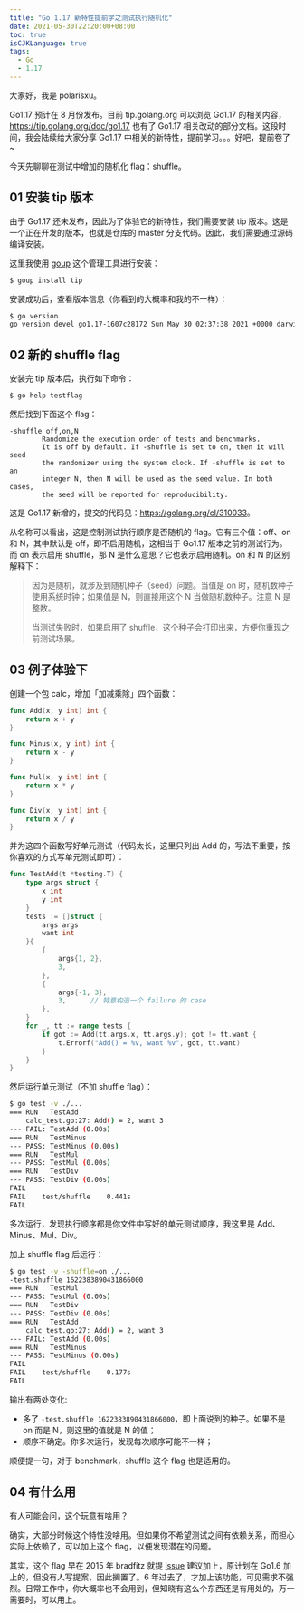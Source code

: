 ```yaml
---
title: "Go 1.17 新特性提前学之测试执行随机化"
date: 2021-05-30T22:20:00+08:00
toc: true
isCJKLanguage: true
tags: 
  - Go
  - 1.17
---
```


大家好，我是 polarisxu。

Go1.17 预计在 8 月份发布。目前 tip.golang.org 可以浏览 Go1.17 的相关内容，<https://tip.golang.org/doc/go1.17> 也有了 Go1.17 相关改动的部分文档。这段时间，我会陆续给大家分享 Go1.17 中相关的新特性，提前学习。。。好吧，提前卷了~

今天先聊聊在测试中增加的随机化 flag：shuffle。

## 01 安装 tip 版本

由于 Go1.17 还未发布，因此为了体验它的新特性，我们需要安装 tip 版本。这是一个正在开发的版本，也就是仓库的 master 分支代码。因此，我们需要通过源码编译安装。

这里我使用 [goup](https://mp.weixin.qq.com/s/yTblk9Js1Zcq5aWVcYGjOA) 这个管理工具进行安装：

```bash
$ goup install tip
```

安装成功后，查看版本信息（你看到的大概率和我的不一样）：

```bash
$ go version
go version devel go1.17-1607c28172 Sun May 30 02:37:38 2021 +0000 darwin/amd64
```

## 02 新的 shuffle flag

安装完 tip 版本后，执行如下命令：

```bash
$ go help testflag
```

然后找到下面这个 flag：

```text
-shuffle off,on,N
		Randomize the execution order of tests and benchmarks.
		It is off by default. If -shuffle is set to on, then it will seed
		the randomizer using the system clock. If -shuffle is set to an
		integer N, then N will be used as the seed value. In both cases,
		the seed will be reported for reproducibility.
```

这是 Go1.17 新增的，提交的代码见：<https://golang.org/cl/310033>。

从名称可以看出，这是控制测试执行顺序是否随机的 flag。它有三个值：off、on 和 N，其中默认是 off，即不启用随机，这相当于 Go1.17 版本之前的测试行为。而 on 表示启用 shuffle，那 N 是什么意思？它也表示启用随机。on 和 N 的区别解释下：

> 因为是随机，就涉及到随机种子（seed）问题。当值是 on 时，随机数种子使用系统时钟；如果值是 N，则直接用这个 N 当做随机数种子。注意 N 是整数。
>
> 当测试失败时，如果启用了 shuffle，这个种子会打印出来，方便你重现之前测试场景。

## 03 例子体验下

创建一个包 calc，增加「加减乘除」四个函数：

```go
func Add(x, y int) int {
	return x + y
}

func Minus(x, y int) int {
	return x - y
}

func Mul(x, y int) int {
	return x * y
}

func Div(x, y int) int {
	return x / y
}
```

并为这四个函数写好单元测试（代码太长，这里只列出 Add 的，写法不重要，按你喜欢的方式写单元测试即可）：

```go
func TestAdd(t *testing.T) {
	type args struct {
		x int
		y int
	}
	tests := []struct {
		args args
		want int
	}{
		{
			args{1, 2},
			3,
		},
		{
			args{-1, 3},
			3,		// 特意构造一个 failure 的 case
		},
	}
	for _, tt := range tests {
		if got := Add(tt.args.x, tt.args.y); got != tt.want {
			t.Errorf("Add() = %v, want %v", got, tt.want)
		}
	}
}
```

然后运行单元测试（不加 shuffle flag）：

```bash
$ go test -v ./...
=== RUN   TestAdd
    calc_test.go:27: Add() = 2, want 3
--- FAIL: TestAdd (0.00s)
=== RUN   TestMinus
--- PASS: TestMinus (0.00s)
=== RUN   TestMul
--- PASS: TestMul (0.00s)
=== RUN   TestDiv
--- PASS: TestDiv (0.00s)
FAIL
FAIL	test/shuffle	0.441s
FAIL
```

多次运行，发现执行顺序都是你文件中写好的单元测试顺序，我这里是 Add、Minus、Mul、Div。

加上 shuffle flag 后运行：

```bash
$ go test -v -shuffle=on ./...
-test.shuffle 1622383890431866000
=== RUN   TestMul
--- PASS: TestMul (0.00s)
=== RUN   TestDiv
--- PASS: TestDiv (0.00s)
=== RUN   TestAdd
    calc_test.go:27: Add() = 2, want 3
--- FAIL: TestAdd (0.00s)
=== RUN   TestMinus
--- PASS: TestMinus (0.00s)
FAIL
FAIL	test/shuffle	0.177s
FAIL
```

输出有两处变化:

- 多了 `-test.shuffle 1622383890431866000`，即上面说到的种子。如果不是 on 而是 N，则这里的值就是 N 的值；
- 顺序不确定。你多次运行，发现每次顺序可能不一样；

顺便提一句，对于 benchmark，shuffle 这个 flag 也是适用的。

## 04 有什么用

有人可能会问，这个玩意有啥用？

确实，大部分时候这个特性没啥用。但如果你不希望测试之间有依赖关系，而担心实际上依赖了，可以加上这个 flag，以便发现潜在的问题。

其实，这个 flag 早在 2015 年 bradfitz 就提 [issue](https://github.com/golang/go/issues/10655) 建议加上，原计划在 Go1.6 加上的，但没有人写提案，因此搁置了。6 年过去了，才加上该功能，可见需求不强烈。日常工作中，你大概率也不会用到，但知晓有这么个东西还是有用处的，万一需要时，可以用上。

